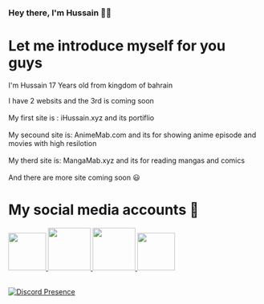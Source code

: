 ### Hey there, I'm Hussain 👋🏼


# Let me introduce myself for you guys

I'm Hussain 17 Years old from kingdom of bahrain</br>

I have 2 websits and the 3rd is coming soon</br>
</br>
My first site is : iHussain.xyz and its portiflio </br>
</br>
My secound site is: AnimeMab.com and its for showing anime episode and movies with high resilotion</br>
</br>
My therd site is: MangaMab.xyz and its for reading mangas and comics</br>
</br>
And there are more site coming soon 😃</br>


# My social media accounts 👋

 <a href="https://www.instagram.com/xL77s_">
         <img src="https://media.discordapp.net/attachments/731420248254840913/971709168580960286/unknown.png?width=676&height=676"
         width="75px" height="75px">
                                  
 <a href="https://www.twitter.com/xL77s_">
         <img src="https://media.discordapp.net/attachments/731420248254840913/971709690633388063/Twitter-Icon-removebg-preview.png"
         width="85px" height="85px">
 
 <a href="https://www.tiktok.com/@xL77s">
         <img src="https://media.discordapp.net/attachments/731420248254840913/971709398923755570/unknown.png"
         width="85px" height="85px">

   <a href="https://www.twitch.tv/Not7s7s">
         <img src="https://media.discordapp.net/attachments/731420248254840913/971710785405452318/unknown.png?width=676&height=676"
         width="75px" height="75px">
    </br>
  </br>
  
[![Discord Presence](https://lanyard.cnrad.dev/api/257891437650116608)](https://discord.com/users/257891437650116608)
